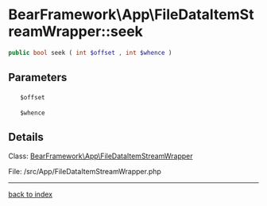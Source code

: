 # BearFramework\App\FileDataItemStreamWrapper::seek

```php
public bool seek ( int $offset , int $whence )
```

## Parameters

&nbsp;&nbsp;&nbsp;&nbsp;&nbsp;&nbsp;`$offset`

&nbsp;&nbsp;&nbsp;&nbsp;&nbsp;&nbsp;`$whence`

## Details

Class: [BearFramework\App\FileDataItemStreamWrapper](bearframework.app.filedataitemstreamwrapper.class.md)

File: /src/App/FileDataItemStreamWrapper.php

---

[back to index](index.md)

